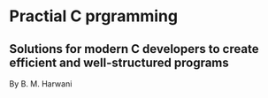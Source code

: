 # Practial C prgramming

## Solutions for modern C developers to create efficient and well-structured programs

By B. M. Harwani
